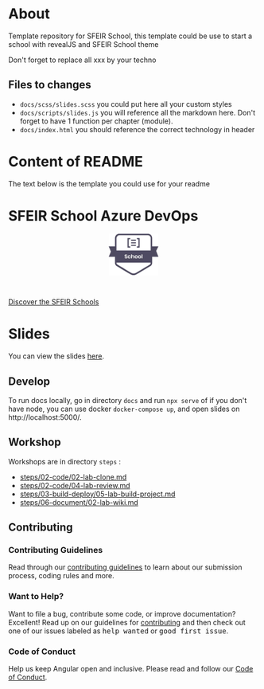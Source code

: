 # About

Template repository for SFEIR School, this template could be use to start a school with revealJS and SFEIR School theme

Don't forget to replace all xxx by your techno

## Files to changes

- `docs/scss/slides.scss` you could put here all your custom styles
- `docs/scripts/slides.js` you will reference all the markdown here. Don't forget to have 1 function per chapter (module).
- `docs/index.html` you should reference the correct technology in header

# Content of README

The text below is the template you could use for your readme

# SFEIR School Azure DevOps

<p align="center">
 <img style="display:block" width="20%" height="20%" src="./docs/assets/images/sfeir-school-logo.png" alt="SFEIR School logo">
</p>

<br/>

[Discover the SFEIR Schools](https://www.sfeir.com/fr/contenus-dexperts/sfeir-school)

# Slides

You can view the slides [here](https://sfeir-open-source.github.io/sfeir-school-azure-devops/).

## Develop

To run docs locally, go in directory `docs` and run `npx serve` of if you don't have node, you can use docker `docker-compose up`, and open slides on http://localhost:5000/.

## Workshop

Workshops are in directory `steps` : 

- [steps/02-code/02-lab-clone.md](https://github.com/sfeir-open-source/sfeir-school-azure-devops/blob/main/steps/02-code/02-lab-clone.md)
- [steps/02-code/04-lab-review.md](https://github.com/sfeir-open-source/sfeir-school-azure-devops/blob/main/steps/02-code/04-lab-review.md)
- [steps/03-build-deploy/05-lab-build-project.md](https://github.com/sfeir-open-source/sfeir-school-azure-devops/blob/main/steps/03-build-deploy/05-lab-build-project.md)
- [steps/06-document/02-lab-wiki.md](https://github.com/sfeir-open-source/sfeir-school-azure-devops/blob/main/steps/06-document/02-lab-wiki.md)




## Contributing

### Contributing Guidelines

Read through our [contributing guidelines][contributing] to learn about our submission process, coding rules and more.

### Want to Help?

Want to file a bug, contribute some code, or improve documentation? Excellent! Read up on our guidelines for [contributing][contributing] and then check out one of our issues labeled as <kbd>help wanted</kbd> or <kbd>good first issue</kbd>.

### Code of Conduct

Help us keep Angular open and inclusive. Please read and follow our [Code of Conduct][codeofconduct].

[contributing]: CONTRIBUTING.md
[codeofconduct]: https://github.com/sfeir-open-source/code-of-conduct/blob/master/CODE_OF_CONDUCT.md
